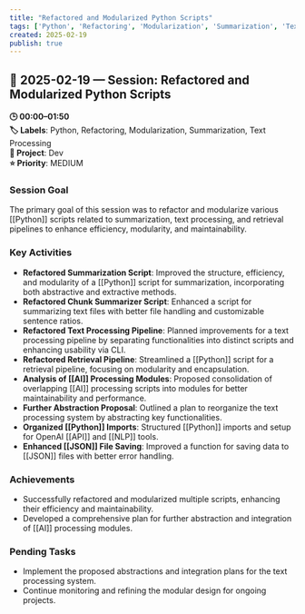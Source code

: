 ```yaml
---
title: "Refactored and Modularized Python Scripts"
tags: ['Python', 'Refactoring', 'Modularization', 'Summarization', 'Text Processing']
created: 2025-02-19
publish: true
---
```


## 📅 2025-02-19 — Session: Refactored and Modularized Python Scripts

**🕒 00:00–01:50**  
**🏷️ Labels**: Python, Refactoring, Modularization, Summarization, Text Processing  
**📂 Project**: Dev  
**⭐ Priority**: MEDIUM  


### Session Goal
The primary goal of this session was to refactor and modularize various [[Python]] scripts related to summarization, text processing, and retrieval pipelines to enhance efficiency, modularity, and maintainability.

### Key Activities
- **Refactored Summarization Script**: Improved the structure, efficiency, and modularity of a [[Python]] script for summarization, incorporating both abstractive and extractive methods.
- **Refactored Chunk Summarizer Script**: Enhanced a script for summarizing text files with better file handling and customizable sentence ratios.
- **Refactored Text Processing Pipeline**: Planned improvements for a text processing pipeline by separating functionalities into distinct scripts and enhancing usability via CLI.
- **Refactored Retrieval Pipeline**: Streamlined a [[Python]] script for a retrieval pipeline, focusing on modularity and encapsulation.
- **Analysis of [[AI]] Processing Modules**: Proposed consolidation of overlapping [[AI]] processing scripts into modules for better maintainability and performance.
- **Further Abstraction Proposal**: Outlined a plan to reorganize the text processing system by abstracting key functionalities.
- **Organized [[Python]] Imports**: Structured [[Python]] imports and setup for OpenAI [[API]] and [[NLP]] tools.
- **Enhanced [[JSON]] File Saving**: Improved a function for saving data to [[JSON]] files with better error handling.

### Achievements
- Successfully refactored and modularized multiple scripts, enhancing their efficiency and maintainability.
- Developed a comprehensive plan for further abstraction and integration of [[AI]] processing modules.

### Pending Tasks
- Implement the proposed abstractions and integration plans for the text processing system.
- Continue monitoring and refining the modular design for ongoing projects.
